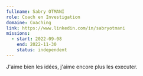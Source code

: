 ```yaml
---
fullname: Sabry OTMANI
role: Coach en Investigation 
domaine: Coaching
link: https://www.linkedin.com/in/sabryotmani
missions:
  - start: 2022-09-08
    end: 2022-11-30
    status: independent
---
```


J'aime bien les idées, j'aime encore plus les executer. 
